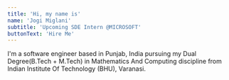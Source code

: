 ```yaml
---
title: 'Hi, my name is'
name: 'Jogi Miglani'
subtitle: 'Upcoming SDE Intern @MICROSOFT'
buttonText: 'Hire Me'
---
```


I'm a software engineer based in Punjab, India pursuing my Dual Degree(B.Tech + M.Tech)
in Mathematics And Computing discipline from Indian Institute Of Technology (BHU), Varanasi.
